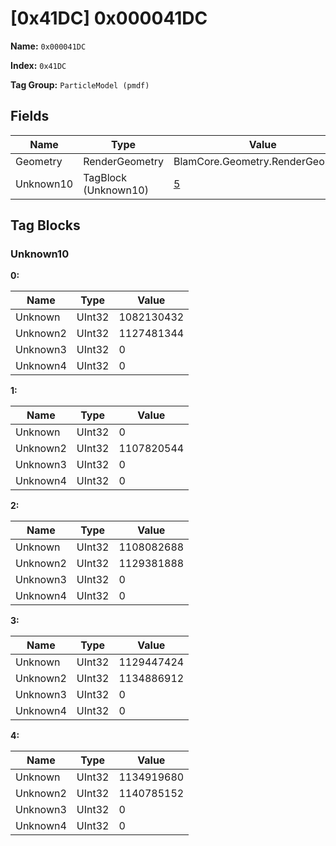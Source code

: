 # [0x41DC] 0x000041DC

**Name:** ```0x000041DC```

**Index:** ```0x41DC```

**Tag Group:** ```ParticleModel (pmdf)```

## Fields

Name	| Type	| Value
---	|---	|---	|
Geometry	|RenderGeometry	|BlamCore.Geometry.RenderGeometry
Unknown10	|TagBlock (Unknown10)	|[5](#unknown10)


## Tag Blocks

### Unknown10

**0:**

Name	| Type	| Value
---	|---	|---	|
Unknown	|UInt32	|1082130432
Unknown2	|UInt32	|1127481344
Unknown3	|UInt32	|0
Unknown4	|UInt32	|0


**1:**

Name	| Type	| Value
---	|---	|---	|
Unknown	|UInt32	|0
Unknown2	|UInt32	|1107820544
Unknown3	|UInt32	|0
Unknown4	|UInt32	|0


**2:**

Name	| Type	| Value
---	|---	|---	|
Unknown	|UInt32	|1108082688
Unknown2	|UInt32	|1129381888
Unknown3	|UInt32	|0
Unknown4	|UInt32	|0


**3:**

Name	| Type	| Value
---	|---	|---	|
Unknown	|UInt32	|1129447424
Unknown2	|UInt32	|1134886912
Unknown3	|UInt32	|0
Unknown4	|UInt32	|0


**4:**

Name	| Type	| Value
---	|---	|---	|
Unknown	|UInt32	|1134919680
Unknown2	|UInt32	|1140785152
Unknown3	|UInt32	|0
Unknown4	|UInt32	|0


